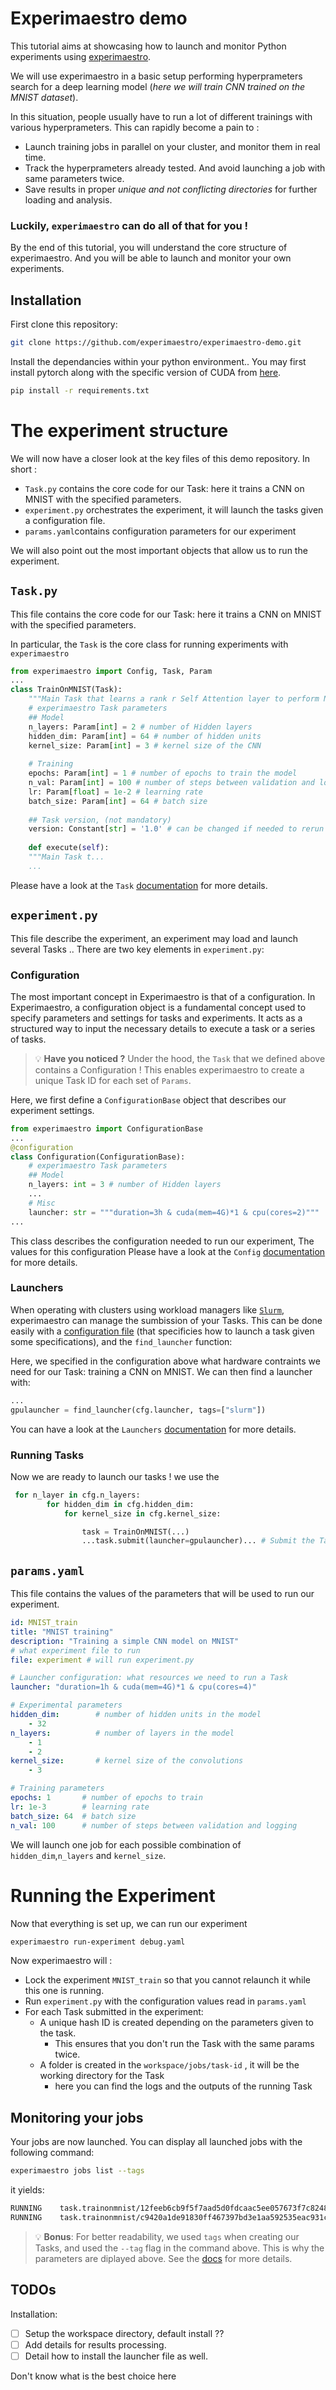 # Experimaestro demo 
This tutorial aims at showcasing how to launch and monitor Python experiments using [experimaestro](https://github.com/experimaestro/experimaestro-python). 

We will use experimaestro in a basic setup performing hyperprameters search for a deep learning model (_here we will train CNN trained on the MNIST dataset_). 

In this situation, people usually have to run a lot of different trainings with various hyperprameters. This can rapidly become a pain to :
- Launch training jobs in parallel on your cluster, and monitor them in real time.
- Track the hyperprameters already tested. And avoid launching a job with same parameters twice.
- Save results in proper _unique and not conflicting directories_ for further loading and analysis.

### Luckily, `experimaestro` can do all of that for you !

By the end of this tutorial, you will understand the core structure of experimaestro. And you will be able to launch and monitor your own experiments.

## Installation
First clone this repository:
```bash
git clone https://github.com/experimaestro/experimaestro-demo.git
```

Install the dependancies within your python environment.. You may first install pytorch along with the specific version of CUDA from [here](https://pytorch.org/get-started/locally/).
```bash
pip install -r requirements.txt
```

# The experiment structure

We will now have a closer look at the key files of this demo repository. In short :
- `Task.py` contains the core code for our Task: here it trains a CNN on MNIST with the specified parameters.
- `experiment.py` orchestrates the experiment, it will launch the tasks given a configuration file.
- `params.yaml`contains configuration parameters for our experiment

We will also point out the most important objects that allow us to run the experiment.

## `Task.py`
This file contains the core code for our Task: here it trains a CNN on MNIST with the specified parameters.

In particular, the `Task`  is the core class for running experiments with `experimaestro`
```python
from experimaestro import Config, Task, Param
...
class TrainOnMNIST(Task):
	"""Main Task that learns a rank r Self Attention layer to perform NER from LLM representations"""
	# experimaestro Task parameters
	## Model
	n_layers: Param[int] = 2 # number of Hidden layers
	hidden_dim: Param[int] = 64 # number of hidden units
	kernel_size: Param[int] = 3 # kernel size of the CNN
	  
	# Training
	epochs: Param[int] = 1 # number of epochs to train the model
	n_val: Param[int] = 100 # number of steps between validation and logging
	lr: Param[float] = 1e-2 # learning rate
	batch_size: Param[int] = 64 # batch size
	  
	## Task version, (not mandatory)
	version: Constant[str] = '1.0' # can be changed if needed to rerun the task with same parameters
	  
	def execute(self):
	"""Main Task t...
	...
```
Please have a look at the `Task` [documentation](https://experimaestro-python.readthedocs.io/en/latest/experiments/task/) for more details.

## `experiment.py`
This file describe the experiment, an experiment may load and launch several Tasks ..
There are two key elements in `experiment.py`:

### Configuration 
The most important concept in Experimaestro is that of a configuration. 
In Experimaestro, a configuration object is a fundamental concept used to specify parameters and settings for tasks and experiments. 
It acts as a structured way to input the necessary details to execute a task or a series of tasks.

> 💡 **Have you noticed ?**
> Under the hood, the `Task` that we defined above contains a Configuration ! This enables experimaestro to create a unique Task ID for each set of `Params`.

Here, we first define a `ConfigurationBase` object that describes our experiment settings.
```python
from experimaestro import ConfigurationBase
...
@configuration
class Configuration(ConfigurationBase):
	# experimaestro Task parameters
	## Model
	n_layers: int = 3 # number of Hidden layers
	...
	# Misc
	launcher: str = """duration=3h & cuda(mem=4G)*1 & cpu(cores=2)"""
...
```
This class describes the configuration needed to run our experiment, The values for this configuration 
Please have a look at the `Config` [documentation](https://experimaestro-python.readthedocs.io/en/latest/experiments/config/) for more details.

### Launchers
When operating with clusters using workload managers like [`Slurm`](https://slurm.schedmd.com/quickstart.html), experimaestro can manage the sumbission of your Tasks. This can be done easily with a [configuration file](https://experimaestro-python.readthedocs.io/en/latest/launchers/) (that specificies how to launch a task given some specifications), and the `find_launcher` function:

Here, we specified in the configuration above what hardware contraints we need for our Task: training a CNN on MNIST. We can then find a launcher with:
```python
...
gpulauncher = find_launcher(cfg.launcher, tags=["slurm"])
```
You can have a look at the `Launchers` [documentation](https://experimaestro-python.readthedocs.io/en/latest/launchers/) for more details.

### Running Tasks
Now we are ready to launch our tasks ! 
we use the 

```python
 for n_layer in cfg.n_layers:
        for hidden_dim in cfg.hidden_dim:
            for kernel_size in cfg.kernel_size:

                task = TrainOnMNIST(...)
				...task.submit(launcher=gpulauncher)... # Submit the Task to Slurm
```

## `params.yaml`
This file contains the values of the parameters that will be used to run our experiment. 

```yaml
id: MNIST_train
title: "MNIST training"
description: "Training a simple CNN model on MNIST"
# what experiment file to run
file: experiment # will run experiment.py

# Launcher configuration: what resources we need to run a Task
launcher: "duration=1h & cuda(mem=4G)*1 & cpu(cores=4)"

# Experimental parameters
hidden_dim:        # number of hidden units in the model
    - 32  
n_layers:          # number of layers in the model
    - 1
    - 2
kernel_size:       # kernel size of the convolutions
    - 3

# Training parameters
epochs: 1       # number of epochs to train
lr: 1e-3        # learning rate
batch_size: 64  # batch size
n_val: 100      # number of steps between validation and logging
```
We will launch one job for each possible combination of `hidden_dim`,`n_layers` and `kernel_size`.

# Running the Experiment
Now that everything is set up, we can run our experiment 
```bash
experimaestro run-experiment debug.yaml
```

Now experimaestro will :
- Lock the experiment `MNIST_train` so that you cannot relaunch it while this one is running.
- Run `experiment.py` with the configuration values read in `params.yaml`
- For each Task submitted in the experiment:
	- A unique hash ID is created depending on the parameters given to the task.
		- This ensures that you don't run the Task with the same params twice.
	- A folder is created in the `workspace/jobs/task-id` , it will be the working directory for the Task
		- here you can find the logs and the outputs of the running Task

## Monitoring your jobs
Your jobs are now launched. You can display all launched jobs with the following command:
```bash
experimaestro jobs list --tags
```
it yields:
```bash
RUNNING    task.trainonmnist/12feeb6cb9f5f7aad5d0fdcaac5ee057673f7c82485126d8903ecc119b567451 MNIST_train n_layers=1 hidden_dim=32 kernel_size=3
RUNNING    task.trainonmnist/c9420a1de91830ff467397bd3e1aa592535eac931c9dff7efbad7c0e759c0be3 MNIST_train n_layers=2 hidden_dim=32 kernel_size=3
```

> 💡 **Bonus**:
> For better readability, we used `tags` when creating our Tasks, and used the `--tag` flag in the command above. This is why the parameters are diplayed above. See the [docs](https://experimaestro-python.readthedocs.io/en/latest/experiments/plan/#tags) for more details.

## TODOs
Installation:
- [ ] Setup the workspace directory, default install ?? 
- [ ] Add details for results processing.
- [ ] Detail how to install the launcher file as well.

Don't know what is the best choice here
